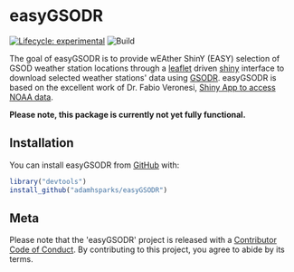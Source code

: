 
# easyGSODR

<!-- badges: start -->
[![Lifecycle: experimental](https://img.shields.io/badge/lifecycle-experimental-orange.svg)](https://www.tidyverse.org/lifecycle/#experimental)
![Build](https://github.com/adamhsparks/easyGSODR/workflows/pkgdown/badge.svg)
<!-- badges: end -->

The goal of easyGSODR is to provide wEAther ShinY (EASY) selection of GSOD weather station locations through a [leaflet](https://cran.r-project.org/package=leaflet) driven [shiny](https://cran.r-project.org/package=shiny) interface to download selected weather stations' data using [GSODR](https://cran.r-project.org/package=GSODR). easyGSODR is based on the excellent work of Dr. Fabio Veronesi, [Shiny App to access NOAA data](https://r-video-tutorial.blogspot.com/2019/02/shiny-app-to-access-noaa-data.html).

**Please note, this package is currently not yet fully functional.**

## Installation

You can install easyGSODR from [GitHub](https://www.github.com/adamhsparks/easyGSODR) with:

``` r
library("devtools")
install_github("adamhsparks/easyGSODR")
```

## Meta

Please note that the 'easyGSODR' project is released with a
[Contributor Code of Conduct](CODE_OF_CONDUCT.md).
By contributing to this project, you agree to abide by its terms.
